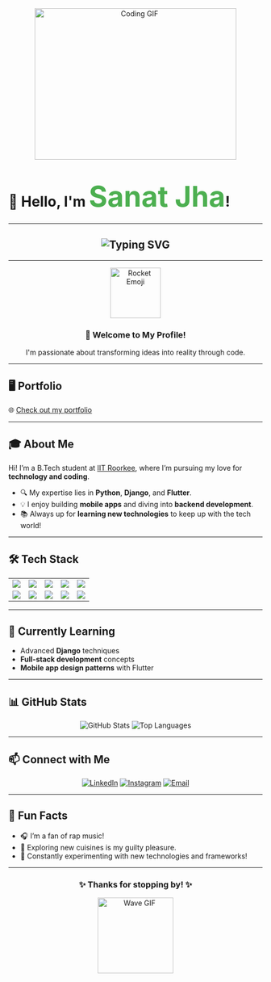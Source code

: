 <div align="center">
  <img src="https://media.giphy.com/media/qgQUggAC3Pfv687qPC/giphy.gif" width="400" height="300" alt="Coding GIF"/>
</div>

# 👋 Hello, I'm <span style="color: #4CAF50; font-size: 2em; font-weight: bold;">Sanat Jha</span>!  

---

<h2 align="center">
  <img src="https://readme-typing-svg.herokuapp.com?font=Fira+Code&weight=600&size=24&pause=1000&color=34F745&center=true&vCenter=true&width=435&lines=Full+Stack+Developer;Python+%7C+Django+Enthusiast;Flutter+%7C+Mobile+App+Dev;Always+Learning+%26+Exploring" alt="Typing SVG" />
</h2>

---

<div align="center">
  <img src="https://media.giphy.com/media/xT9IgzoKnwFNmISR8I/giphy.gif" width="100" height="100" alt="Rocket Emoji"/>
  <h3>🚀 Welcome to My Profile!</h3>
  <p>I'm passionate about transforming ideas into reality through code.</p>
</div>

---

## 🖥️ **Portfolio**
🌐 [Check out my portfolio](https://sanatjha.me)

---

## 🎓 **About Me**
Hi! I’m a B.Tech student at [IIT Roorkee](https://www.iitr.ac.in), where I’m pursuing my love for **technology and coding**.  
- 🔍 My expertise lies in **Python**, **Django**, and **Flutter**.  
- 💡 I enjoy building **mobile apps** and diving into **backend development**.  
- 📚 Always up for **learning new technologies** to keep up with the tech world!  

---

## 🛠️ **Tech Stack**
<table align="center">
  <tr>
    <td><img src="https://img.shields.io/badge/-Python-3776AB?style=for-the-badge&logo=python&logoColor=white" /></td>
    <td><img src="https://img.shields.io/badge/-Django-092E20?style=for-the-badge&logo=django&logoColor=white" /></td>
    <td><img src="https://img.shields.io/badge/-Flutter-02569B?style=for-the-badge&logo=flutter&logoColor=white" /></td>
    <td><img src="https://img.shields.io/badge/-HTML5-E34F26?style=for-the-badge&logo=html5&logoColor=white" /></td>
    <td><img src="https://img.shields.io/badge/-CSS3-1572B6?style=for-the-badge&logo=css3&logoColor=white" /></td>
  </tr>
  <tr>
    <td><img src="https://img.shields.io/badge/-C%2B%2B-00599C?style=for-the-badge&logo=cplusplus&logoColor=white" /></td>
    <td><img src="https://img.shields.io/badge/-Git-F05032?style=for-the-badge&logo=git&logoColor=white" /></td>
    <td><img src="https://img.shields.io/badge/-GitHub-181717?style=for-the-badge&logo=github&logoColor=white" /></td>
    <td><img src="https://img.shields.io/badge/-VS%20Code-007ACC?style=for-the-badge&logo=visualstudiocode&logoColor=white" /></td>
    <td><img src="https://img.shields.io/badge/-Figma-F24E1E?style=for-the-badge&logo=figma&logoColor=white" /></td>
  </tr>
</table>

---

## 🌱 **Currently Learning**
- Advanced **Django** techniques  
- **Full-stack development** concepts  
- **Mobile app design patterns** with Flutter  

---

## 📊 **GitHub Stats**
<div align="center">
  <img src="https://github-readme-stats.vercel.app/api?username=Sanat-Jha&show_icons=true&hide_border=true&count_private=true&theme=radical" alt="GitHub Stats"/>
  <img src="https://github-readme-stats.vercel.app/api/top-langs/?username=Sanat-Jha&layout=compact&theme=radical" alt="Top Languages"/>
</div>

---

## 📫 **Connect with Me**
<div align="center">
  <a href="https://www.linkedin.com/in/sanatjha4/"><img src="https://img.shields.io/badge/LinkedIn-0A66C2?style=for-the-badge&logo=linkedin&logoColor=white" alt="LinkedIn"></a>
  <a href="https://www.instagram.com/sanatjha4"><img src="https://img.shields.io/badge/Instagram-E4405F?style=for-the-badge&logo=instagram&logoColor=white" alt="Instagram"></a>
  <a href="mailto:sanatjha4@gmail.com"><img src="https://img.shields.io/badge/Email-D14836?style=for-the-badge&logo=gmail&logoColor=white" alt="Email"></a>
</div>

---

## 🎉 **Fun Facts**
- 🎧 I’m a fan of rap music!  
- 🍴 Exploring new cuisines is my guilty pleasure.  
- 🔧 Constantly experimenting with new technologies and frameworks!  

---

<div align="center">
  <h3>✨ Thanks for stopping by! ✨</h3>
  <img src="https://media.giphy.com/media/ZVik7pBtu9dNS/giphy.gif" width="150" height="150" alt="Wave GIF"/>
</div>
